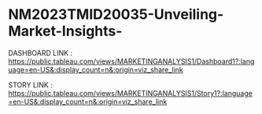 # NM2023TMID20035-Unveiling-Market-Insights-

DASHBOARD LINK : https://public.tableau.com/views/MARKETINGANALYSIS1/Dashboard1?:language=en-US&:display_count=n&:origin=viz_share_link

STORY LINK : https://public.tableau.com/views/MARKETINGANALYSIS1/Story1?:language=en-US&:display_count=n&:origin=viz_share_link
